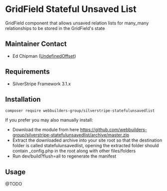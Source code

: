 GridField Stateful Unsaved List
=================
GridField component that allows unsaved relation lists for many_many relationships to be stored in the GridField's state

## Maintainer Contact
* Ed Chipman ([UndefinedOffset](https://github.com/UndefinedOffset))

## Requirements
* SilverStripe Framework 3.1.x


## Installation
```
composer require webbuilders-group/silverstripe-statefulunsavedlist
```

If you prefer you may also manually install:
* Download the module from here https://github.com/webbuilders-group/silverstripe-statefulunsavedlist/archive/master.zip
* Extract the downloaded archive into your site root so that the destination folder is called statefulunsavedlist, opening the extracted folder should contain _config.php in the root along with other files/folders
* Run dev/build?flush=all to regenerate the manifest



## Usage
@TODO